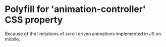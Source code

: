 Polyfill for 'animation-controller' CSS property
==========

Because of the limitations of scroll driven animations implemented in JS on mobile, 